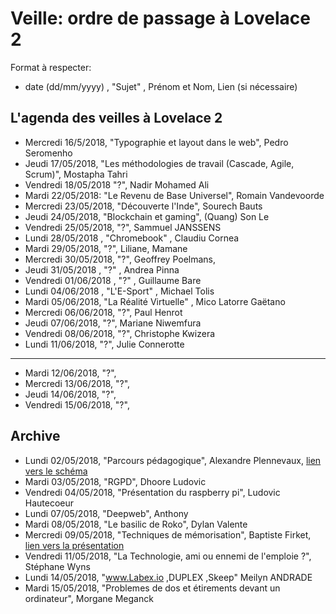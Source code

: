

# Veille: ordre de passage à Lovelace 2

Format à respecter:   
- date (dd/mm/yyyy) , "Sujet" ,  Prénom et Nom, Lien (si nécessaire)

## L'agenda des veilles à Lovelace 2

- Mercredi 16/5/2018, "Typographie et layout dans le web", Pedro Seromenho
- Jeudi 17/05/2018, "Les méthodologies de travail (Cascade, Agile, Scrum)", Mostapha Tahri
- Vendredi 18/05/2018  "?", Nadir Mohamed Ali
- Mardi 22/05/2018: "Le Revenu de Base Universel", Romain Vandevoorde
- Mercredi 23/05/2018, "Découverte l'Inde", Sourech Bauts
- Jeudi 24/05/2018, "Blockchain et gaming", (Quang) Son Le
- Vendredi 25/05/2018, "?", Sammuel JANSSENS
- Lundi 28/05/2018 , "Chromebook" , Claudiu Cornea
- Mardi 29/05/2018, "?", Liliane, Mamane
- Mercredi 30/05/2018, "?", Geoffrey Poelmans,
- Jeudi 31/05/2018 , "?" ,  Andrea Pinna
- Vendredi 01/06/2018 , "?" ,  Guillaume Bare
- Lundi 04/06/2018 , "L'E-Sport" ,  Michael Tolis
- Mardi 05/06/2018, "La Réalité Virtuelle" , Mico Latorre Gaëtano
- Mercredi 06/06/2018, "?", Paul Henrot 
- Jeudi 07/06/2018, "?", Mariane Niwemfura
- Vendredi 08/06/2018, "?", Christophe Kwizera
- Lundi 11/06/2018, "?", Julie Connerotte
----
- Mardi 12/06/2018, "?", 
- Mercredi 13/06/2018, "?", 
- Jeudi 14/06/2018, "?", 
- Vendredi 15/06/2018, "?", 

## Archive

- Lundi 02/05/2018, "Parcours pédagogique", Alexandre Plennevaux, [lien vers le schéma](https://docs.google.com/drawings/d/1kKAMz1jTaK0-8Glg136j3T1C3kCKaq-gFEju1FxsVCs/edit)
- Mardi 03/05/2018, "RGPD", Dhoore Ludovic
- Vendredi 04/05/2018, "Présentation du raspberry pi", Ludovic Hautecoeur
- Lundi 07/05/2018, "Deepweb", Anthony
- Mardi 08/05/2018, "Le basilic de Roko", Dylan Valente
- Mercredi 09/05/2018, "Techniques de mémorisation", Baptiste Firket, [lien vers la présentation](https://docs.google.com/presentation/d/1IBUa3e8FoCPNhhMFmR5gqcVergmK1hFKw6SOxOFvOf0/edit)
- Vendredi 11/05/2018, "La Technologie, ami ou ennemi de l'emploie ?", Stéphane Wyns
- Lundi 14/05/2018, "www.Labex.io ,DUPLEX ,Skeep" Meilyn ANDRADE
- Mardi 15/05/2018, "Problemes de dos et étirements devant un ordinateur", Morgane Meganck



